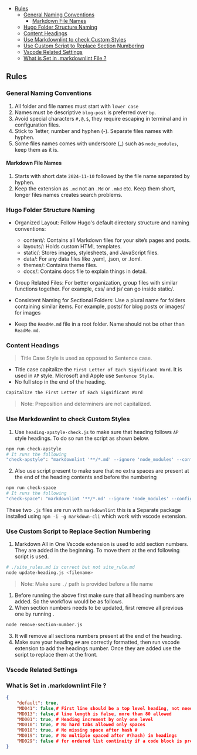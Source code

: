 <!-- TOC -->
- [Rules](#rules)
  - [General Naming Conventions](#general-naming-conventions)
    - [Markdown File Names](#markdown-file-names)
  - [Hugo Folder Structure Naming](#hugo-folder-structure-naming)
  - [Content Headings](#content-headings)
  - [Use Markdownlint to check Custom Styles](#use-markdownlint-to-check-custom-styles)
  - [Use Custom Script to Replace Section Numbering](#use-custom-script-to-replace-section-numbering)
  - [Vscode Related Settings](#vscode-related-settings)
  - [What is Set in .markdownlint File ?](#what-is-set-in-markdownlint-file-)
<!-- /TOC -->

## Rules

### General Naming Conventions

1. All folder and file names must start with `lower case`
2. Names must be descriptive `blog-post` is preferred over `bp`.
3. Avoid special characters `#,@,$`, they require escaping in terminal and in configuration files.
4. Stick to `letter, number and hyphen (-). Separate files names with hyphen.
5. Some files names comes with underscore (_) such as `node_modules`, keep them as it is.

#### Markdown File Names 

1. Starts with short date `2024-11-10` followed by the file name separated by hyphen.
2. Keep the extension as `.md` not an `.Md` or `.mkd` etc. Keep them short, longer files names creates search problems.

### Hugo Folder Structure Naming

- Organized Layout: Follow Hugo's default directory structure and naming conventions:
  - content/: Contains all Markdown files for your site’s pages and posts.
  - layouts/: Holds custom HTML templates.
  - static/: Stores images, stylesheets, and JavaScript files.
  - data/: For any data files like .yaml, .json, or .toml.
  - themes/: Contains theme files.
  - docs/: Contains docs file to explain things in detail.

- Group Related Files: For better organization, group files with similar functions together. For example, css/ and js/ can go inside static/.
- Consistent Naming for Sectional Folders: Use a plural name for folders containing similar items. For example, posts/ for blog posts or images/ for images
- Keep the `ReadMe.md` file in a root folder. Name should not be other than `ReadMe.md`.

### Content Headings

> Title Case Style is used as opposed to Sentence case.

- Title case capitalize the `First Letter of Each Significant Word`. It is used in `AP` style. Microsoft and Apple use `Sentence Style`.
- No full stop in the end of the heading.

```txt
Capitalize the First Letter of Each Significant Word  
```

> Note: Preposition and determiners are not capitalized.

### Use Markdownlint to check Custom Styles

1. Use `heading-apstyle-check.js` to make sure that heading follows `AP` style headings. To do so run the script as shown below.

```bash
npm run check-apstyle
# It runs the following
"check-apstyle": "markdownlint '**/*.md' --ignore 'node_modules' --config .markdownlint.json --rules './heading-apstyle-check.js'"
```

2. Also use script present to make sure that no extra spaces are present at the end of the heading contents and before the numbering

```bash
npm run check-space
# It runs the following
"check-space": "markdownlint '**/*.md' --ignore 'node_modules' --config .markdownlint.json --rules './heading-space-check.js'"
```

These two `.js` files are run with `markdownlint` this is a Separate package installed using `npm -i -g markdown-cli` which work with  vscode extension.

### Use Custom Script to Replace Section Numbering

1. Markdown All in One Vscode extension is used to add section numbers. They are added in the beginning. To move them at the end following script is used.

```bash
# ./site_rules.md is correct but not site_rule.md
node update-heading.js <filename>
```

> Note: Make sure `./` path is provided before a file name

1. Before running the above first make sure that all heading numbers are added. So the workflow would be as follows.
2. When section numbers needs to be updated, first remove all previous one by running .

  ```bash
  node remove-section-number.js
  ```

3. It will remove all sections numbers present at the end of the heading.
4. Make sure your heading `##` are correctly formatted, then run vscode extension to add the headings number. Once they are added use the script to replace them at the front.

### Vscode Related Settings

### What is Set in .markdownlint File ?

```json
{
    "default": true,
    "MD041": false,# First line should be a top level heading, not needed
    "MD013": false,# line length is false, more than 80 allowed
    "MD001": true, # Heading increment by only one level
    "MD010": true, # No hard tabs allowed only spaces
    "MD018": true, # No missing space after hash #
    "MD019": true, # No multiple spaced after #(hash) in headings
    "MD029": false # for ordered list continuity if a code block is present
}
```
